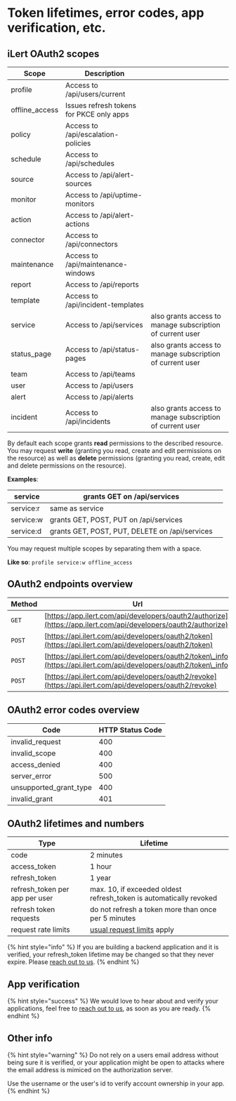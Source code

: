 # Token lifetimes, error codes, app verification, etc.

## iLert OAuth2 scopes



| Scope           | Description                              |                                                           |
| --------------- | ---------------------------------------- | --------------------------------------------------------- |
| profile         | Access to /api/users/current             |                                                           |
| offline\_access | Issues refresh tokens for PKCE only apps |                                                           |
| policy          | Access to /api/escalation-policies       |                                                           |
| schedule        | Access to /api/schedules                 |                                                           |
| source          | Access to /api/alert-sources             |                                                           |
| monitor         | Access to /api/uptime-monitors           |                                                           |
| action          | Access to /api/alert-actions             |                                                           |
| connector       | Access to /api/connectors                |                                                           |
| maintenance     | Access to /api/maintenance-windows       |                                                           |
| report          | Access to /api/reports                   |                                                           |
| template        | Access to /api/incident-templates        |                                                           |
| service         | Access to /api/services                  | also grants access to manage subscription of current user |
| status\_page    | Access to /api/status-pages              | also grants access to manage subscription of current user |
| team            | Access to /api/teams                     |                                                           |
| user            | Access to /api/users                     |                                                           |
| alert           | Access to /api/alerts                    |                                                           |
| incident        | Access to /api/incidents                 | also grants access to manage subscription of current user |

By default each scope grants **read** permissions to the described resource.\
You may request **write** (granting you read, create and edit permissions on the resource) as well as **delete** permissions (granting you read, create, edit and delete permissions on the resource).

**Examples**:

| service   | grants GET on /api/services                    |   |
| --------- | ---------------------------------------------- | - |
| service:r | same as service                                |   |
| service:w | grants GET, POST, PUT on /api/services         |   |
| service:d | grants GET, POST, PUT, DELETE on /api/services |   |

You may request multiple scopes by separating them with a space.

**Like so**: `profile service:w offline_access`

## OAuth2 endpoints overview



| Method | Url                                                                                                                |
| ------ | ------------------------------------------------------------------------------------------------------------------ |
| `GET`  | [https://app.ilert.com/api/developers/oauth2/authorize](https://app.ilert.com/api/developers/oauth2/authorize)     |
| `POST` | [https://api.ilert.com/api/developers/oauth2/token](https://api.ilert.com/api/developers/oauth2/token)             |
| `POST` | [https://api.ilert.com/api/developers/oauth2/token\_info](https://api.ilert.com/api/developers/oauth2/token\_info) |
| `POST` | [https://api.ilert.com/api/developers/oauth2/revoke](https://api.ilert.com/api/developers/oauth2/revoke)           |

## OAuth2 error codes overview



| Code                     | HTTP Status Code |
| ------------------------ | ---------------- |
| invalid\_request         | 400              |
| invalid\_scope           | 400              |
| access\_denied           | 400              |
| server\_error            | 500              |
| unsupported\_grant\_type | 400              |
| invalid\_grant           | 401              |

## OAuth2 lifetimes and numbers



| Type                            | Lifetime                                                            |   |
| ------------------------------- | ------------------------------------------------------------------- | - |
| code                            | 2 minutes                                                           |   |
| access\_token                   | 1 hour                                                              |   |
| refresh\_token                  | 1 year                                                              |   |
| refresh\_token per app per user | max. 10, if exceeded oldest refresh\_token is automatically revoked |   |
| refresh token requests          | do not refresh a token more than once per 5 minutes                 |   |
| request rate limits             | [usual request limits](../alertsource-throttle.md) apply            |   |

{% hint style="info" %}
If you are building a backend application and it is verified, your refresh\_token lifetime may be changed so that they never expire. Please [reach out to us](../../contact.md).
{% endhint %}

## App verification

{% hint style="success" %}
We would love to hear about and verify your applications, feel free to [reach out to us](../../contact.md), as soon as you are ready.
{% endhint %}

## Other info

{% hint style="warning" %}
Do not rely on a users email address without being sure it is verified, or your application might be open to attacks where the email address is mimiced on the authorization server.

Use the username or the user's id to verify account ownership in your app.
{% endhint %}

